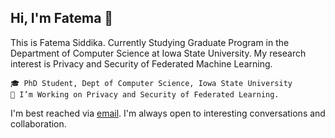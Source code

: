 ## Hi, I'm Fatema 👋
This is Fatema Siddika. Currently Studying Graduate Program in the Department of Computer Science at Iowa State University. My research interest is Privacy and Security of Federated Machine Learning.

    🎓 PhD Student, Dept of Computer Science, Iowa State University
    👀 I’m Working on Privacy and Security of Federated Learning.

I'm best reached via [email](https://jnu.ac.bd/profile/portal/web/596). I'm always open to interesting conversations and collaboration.
